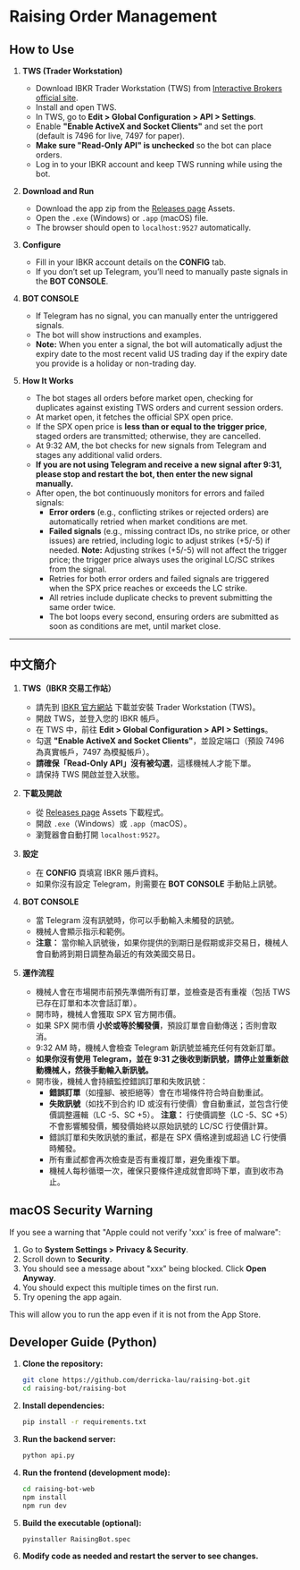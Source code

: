 # Raising Order Management

## How to Use

1. **TWS (Trader Workstation)**
   - Download IBKR Trader Workstation (TWS) from [Interactive Brokers official site](https://www.interactivebrokers.com/en/index.php?f=16040).
   - Install and open TWS.
   - In TWS, go to **Edit > Global Configuration > API > Settings**.
   - Enable **"Enable ActiveX and Socket Clients"** and set the port (default is 7496 for live, 7497 for paper).
   - **Make sure "Read-Only API" is unchecked** so the bot can place orders.
   - Log in to your IBKR account and keep TWS running while using the bot.

2. **Download and Run**
   - Download the app zip from the [Releases page](https://github.com/derricka-lau/raising-bot/releases) Assets.
   - Open the `.exe` (Windows) or `.app` (macOS) file.
   - The browser should open to `localhost:9527` automatically.

3. **Configure**
   - Fill in your IBKR account details on the **CONFIG** tab.
   - If you don’t set up Telegram, you’ll need to manually paste signals in the **BOT CONSOLE**.

4. **BOT CONSOLE**
   - If Telegram has no signal, you can manually enter the untriggered signals.
   - The bot will show instructions and examples.
   - **Note:** When you enter a signal, the bot will automatically adjust the expiry date to the most recent valid US trading day if the expiry date you provide is a holiday or non-trading day.

5. **How It Works**
   - The bot stages all orders before market open, checking for duplicates against existing TWS orders and current session orders.
   - At market open, it fetches the official SPX open price.
   - If the SPX open price is **less than or equal to the trigger price**, staged orders are transmitted; otherwise, they are cancelled.
   - At 9:32 AM, the bot checks for new signals from Telegram and stages any additional valid orders.
   - **If you are not using Telegram and receive a new signal after 9:31, please stop and restart the bot, then enter the new signal manually.**
   - After open, the bot continuously monitors for errors and failed signals:
     - **Error orders** (e.g., conflicting strikes or rejected orders) are automatically retried when market conditions are met.
     - **Failed signals** (e.g., missing contract IDs, no strike price, or other issues) are retried, including logic to adjust strikes (+5/-5) if needed.
       **Note:** Adjusting strikes (+5/-5) will not affect the trigger price; the trigger price always uses the original LC/SC strikes from the signal.
     - Retries for both error orders and failed signals are triggered when the SPX price reaches or exceeds the LC strike.
     - All retries include duplicate checks to prevent submitting the same order twice.
     - The bot loops every second, ensuring orders are submitted as soon as conditions are met, until market close.

---

## 中文簡介

1. **TWS（IBKR 交易工作站）**
   - 請先到 [IBKR 官方網站](https://www.interactivebrokers.com/en/index.php?f=16040) 下載並安裝 Trader Workstation (TWS)。
   - 開啟 TWS，並登入您的 IBKR 帳戶。
   - 在 TWS 中，前往 **Edit > Global Configuration > API > Settings**。
   - 勾選 **"Enable ActiveX and Socket Clients"**，並設定端口（預設 7496 為真實帳戶，7497 為模擬帳戶）。
   - **請確保「Read-Only API」沒有被勾選**，這樣機械人才能下單。
   - 請保持 TWS 開啟並登入狀態。

2. **下載及開啟**
   - 從 [Releases page](https://github.com/derricka-lau/raising-bot/releases) Assets 下載程式。
   - 開啟 `.exe`（Windows）或 `.app`（macOS）。
   - 瀏覽器會自動打開 `localhost:9527`。

3. **設定**
   - 在 **CONFIG** 頁填寫 IBKR 賬戶資料。
   - 如果你沒有設定 Telegram，則需要在 **BOT CONSOLE** 手動貼上訊號。

4. **BOT CONSOLE**
   - 當 Telegram 沒有訊號時，你可以手動輸入未觸發的訊號。
   - 機械人會顯示指示和範例。
   - **注意：** 當你輸入訊號後，如果你提供的到期日是假期或非交易日，機械人會自動將到期日調整為最近的有效美國交易日。

5. **運作流程**
   - 機械人會在市場開市前預先準備所有訂單，並檢查是否有重複（包括 TWS 已存在訂單和本次會話訂單）。
   - 開市時，機械人會獲取 SPX 官方開市價。
   - 如果 SPX 開市價 **小於或等於觸發價**，預設訂單會自動傳送；否則會取消。
   - 9:32 AM 時，機械人會檢查 Telegram 新訊號並補充任何有效新訂單。
   - **如果你沒有使用 Telegram，並在 9:31 之後收到新訊號，請停止並重新啟動機械人，然後手動輸入新訊號。**
   - 開市後，機械人會持續監控錯誤訂單和失敗訊號：
     - **錯誤訂單**（如撞腳、被拒絕等）會在市場條件符合時自動重試。
     - **失敗訊號**（如找不到合約 ID 或沒有行使價）會自動重試，並包含行使價調整邏輯（LC -5、SC +5）。
       **注意：** 行使價調整（LC -5、SC +5）不會影響觸發價，觸發價始終以原始訊號的 LC/SC 行使價計算。
     - 錯誤訂單和失敗訊號的重試，都是在 SPX 價格達到或超過 LC 行使價時觸發。
     - 所有重試都會再次檢查是否有重複訂單，避免重複下單。
     - 機械人每秒循環一次，確保只要條件達成就會即時下單，直到收市為止。

## macOS Security Warning

If you see a warning that "Apple could not verify 'xxx' is free of malware":

1. Go to **System Settings > Privacy & Security**.
2. Scroll down to **Security**.
3. You should see a message about "xxx" being blocked. Click **Open Anyway**.
4. You should expect this multiple times on the first run.
4. Try opening the app again.

This will allow you to run the app even if it is not from the App Store.


## Developer Guide (Python)

1. **Clone the repository:**
   ```bash
   git clone https://github.com/derricka-lau/raising-bot.git
   cd raising-bot/raising-bot
   ```

2. **Install dependencies:**
   ```bash
   pip install -r requirements.txt
   ```

3. **Run the backend server:**
   ```bash
   python api.py
   ```

4. **Run the frontend (development mode):**
   ```bash
   cd raising-bot-web
   npm install
   npm run dev
   ```

5. **Build the executable (optional):**
   ```bash
   pyinstaller RaisingBot.spec
   ```

6. **Modify code as needed and restart the server to see changes.**